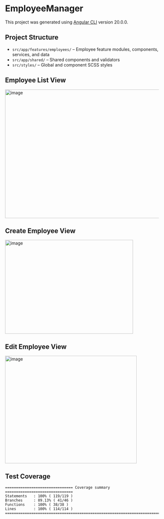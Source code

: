 # EmployeeManager

This project was generated using [Angular CLI](https://github.com/angular/angular-cli) version 20.0.0.

## Project Structure

- `src/app/features/employees/` – Employee feature modules, components, services, and data
- `src/app/shared/` – Shared components and validators
- `src/styles/` – Global and component SCSS styles

## Employee List View
<img width="574" height="421" alt="image" src="https://github.com/user-attachments/assets/7db4c80d-691c-4699-a10f-1a823f53f390" />

## Create Employee View
<img width="419" height="307" alt="image" src="https://github.com/user-attachments/assets/11f00522-f0c4-404f-aad9-cc23febc7000" />

## Edit Employee View
<img width="431" height="352" alt="image" src="https://github.com/user-attachments/assets/49cf4229-17ae-4193-9579-dbbc659dc526" />

## Test Coverage
```
=============================== Coverage summary ===============================
Statements   : 100% ( 119/119 )
Branches     : 89.13% ( 41/46 )
Functions    : 100% ( 38/38 )
Lines        : 100% ( 114/114 )
================================================================================
```

